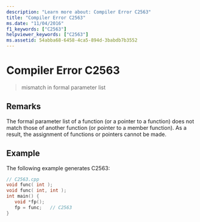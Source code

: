 ```yaml
---
description: "Learn more about: Compiler Error C2563"
title: "Compiler Error C2563"
ms.date: "11/04/2016"
f1_keywords: ["C2563"]
helpviewer_keywords: ["C2563"]
ms.assetid: 54abba68-6458-4ca5-894d-3babdb7b3552
---
```

# Compiler Error C2563

> mismatch in formal parameter list

## Remarks

The formal parameter list of a function (or a pointer to a function) does not match those of another function (or pointer to a member function). As a result, the assignment of functions or pointers cannot be made.

## Example

The following example generates C2563:

```cpp
// C2563.cpp
void func( int );
void func( int, int );
int main() {
   void *fp();
   fp = func;   // C2563
}
```
